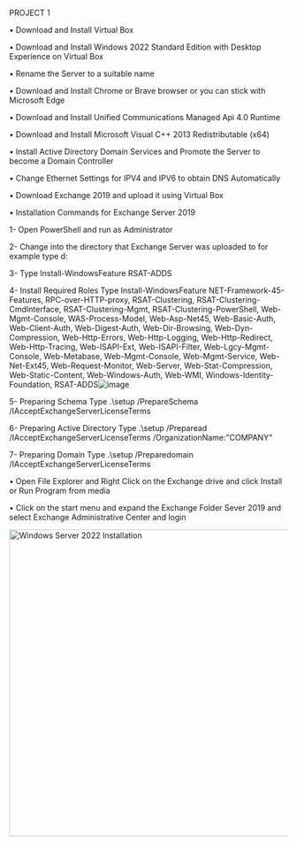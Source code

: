 PROJECT 1

•	Download and Install Virtual Box

•	Download and Install Windows 2022 Standard Edition with Desktop Experience on Virtual Box

•	Rename the Server to a suitable name

•	Download and Install Chrome or Brave browser or you can stick with Microsoft Edge

•	Download and Install Unified Communications Managed Api 4.0 Runtime

•	Download and Install Microsoft Visual C++ 2013 Redistributable (x64)

•	Install Active Directory Domain Services and Promote the Server to become a Domain Controller

•	Change Ethernet Settings for IPV4 and IPV6 to obtain DNS Automatically

•	Download Exchange 2019 and upload it using Virtual Box



•	Installation Commands for Exchange Server 2019

   1-	Open PowerShell and run as Administrator
   
   2-	Change into the directory that Exchange Server was uploaded to for example type d: 
   
   3-	Type Install-WindowsFeature RSAT-ADDS
   
   4-	Install Required Roles Type Install-WindowsFeature NET-Framework-45-Features, RPC-over-HTTP-proxy, RSAT-Clustering, RSAT-Clustering-CmdInterface, RSAT-Clustering-Mgmt, RSAT-Clustering-PowerShell, Web-Mgmt-Console, WAS-Process-Model, Web-Asp-Net45, Web-Basic-Auth, Web-Client-Auth, Web-Digest-Auth, Web-Dir-Browsing, Web-Dyn-Compression, Web-Http-Errors, Web-Http-Logging, Web-Http-Redirect, Web-Http-Tracing, Web-ISAPI-Ext, Web-ISAPI-Filter, Web-Lgcy-Mgmt-Console, Web-Metabase, Web-Mgmt-Console, Web-Mgmt-Service, Web-Net-Ext45, Web-Request-Monitor, Web-Server, Web-Stat-Compression, Web-Static-Content, Web-Windows-Auth, Web-WMI, Windows-Identity-Foundation, RSAT-ADDS![image](https://user-images.githubusercontent.com/103763124/185809850-704cb815-7045-426f-8f15-d62e44f27c2c.png)

   
   5-	Preparing Schema Type .\setup /PrepareSchema /IAcceptExchangeServerLicenseTerms
   
   6-	Preparing Active Directory Type .\setup /Preparead /IAcceptExchangeServerLicenseTerms /OrganizationName:"COMPANY"
   
   7-	Preparing Domain Type .\setup /Preparedomain /IAcceptExchangeServerLicenseTerms



•	Open File Explorer and Right Click on the Exchange drive and click Install or Run Program from media

•	Click on the start menu and expand the Exchange Folder Sever 2019 and select Exchange Administrative Center and login


<img width="555" alt="Windows Server 2022 Installation" src="https://user-images.githubusercontent.com/103763124/185809379-a26cfde3-0f2a-4b1e-80a4-356b90f220b2.png">


